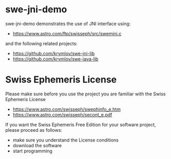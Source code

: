 # swe-jni-demo

swe-jni-demo demonstrates the use of JNI interface using: 
- https://www.astro.com/ftp/swisseph/src/swemini.c

and the following related projects:
- https://github.com/krymlov/swe-jni-lib
- https://github.com/krymlov/swe-java-lib

# Swiss Ephemeris License

Please make sure before you use the project you are familiar with the Swiss Ephemeris License
- https://www.astro.com/swisseph/swephinfo_e.htm
- https://www.astro.com/swisseph/secont_e.pdf

If you want the Swiss Ephemeris Free Edition for your software project, please proceed as follows:
- make sure you understand the License conditions
- download the software
- start programming